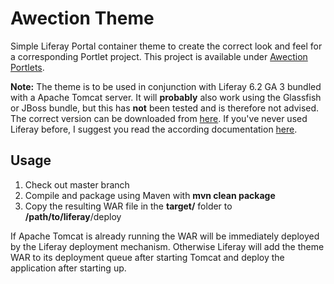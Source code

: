 # Awection Theme
Simple Liferay Portal container theme to create the correct look and feel for a corresponding Portlet project. This project
is available under [Awection Portlets](https://github.com/divid3byzero/awection).

**Note:** The theme is to be used in conjunction with Liferay 6.2 GA 3 bundled with a Apache Tomcat server. It will **probably** also work using the Glassfish or JBoss bundle, but this has **not** been tested and is therefore not advised. The correct version can be downloaded from [here](http://sourceforge.net/projects/lportal/files/?source=navbar). If you've never used Liferay before, I suggest you read the according documentation [here](http://www.liferay.com/documentation/liferay-portal/6.2/user-guide).

## Usage
1. Check out master branch
2. Compile and package using Maven with **mvn clean package**
3. Copy the resulting WAR file in the **target/** folder to **/path/to/liferay**/deploy

If Apache Tomcat is already running the WAR will be immediately deployed by the Liferay deployment mechanism. Otherwise Liferay
will add the theme WAR to its deployment queue after starting Tomcat and deploy the application after starting up.

